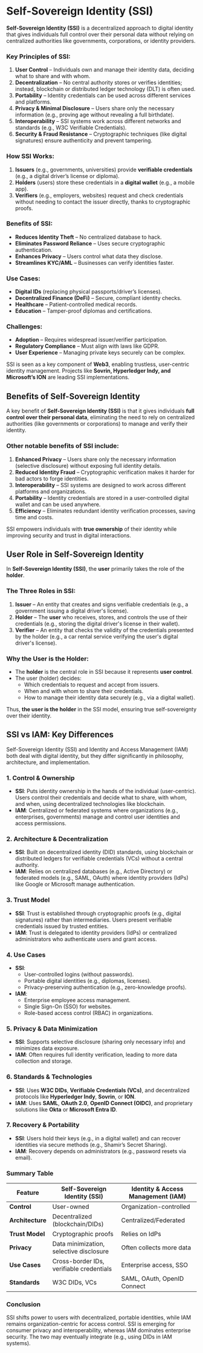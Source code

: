 # Self-Sovereign Identity (SSI)

**Self-Sovereign Identity (SSI)** is a decentralized approach to digital identity that gives individuals full control over their personal data without relying on centralized authorities like governments, corporations, or identity providers. 

### **Key Principles of SSI:**
1. **User Control** – Individuals own and manage their identity data, deciding what to share and with whom.
2. **Decentralization** – No central authority stores or verifies identities; instead, blockchain or distributed ledger technology (DLT) is often used.
3. **Portability** – Identity credentials can be used across different services and platforms.
4. **Privacy & Minimal Disclosure** – Users share only the necessary information (e.g., proving age without revealing a full birthdate).
5. **Interoperability** – SSI systems work across different networks and standards (e.g., W3C Verifiable Credentials).
6. **Security & Fraud Resistance** – Cryptographic techniques (like digital signatures) ensure authenticity and prevent tampering.

### **How SSI Works:**
1. **Issuers** (e.g., governments, universities) provide **verifiable credentials** (e.g., a digital driver’s license or diploma).
2. **Holders** (users) store these credentials in a **digital wallet** (e.g., a mobile app).
3. **Verifiers** (e.g., employers, websites) request and check credentials without needing to contact the issuer directly, thanks to cryptographic proofs.

### **Benefits of SSI:**
- **Reduces Identity Theft** – No centralized database to hack.
- **Eliminates Password Reliance** – Uses secure cryptographic authentication.
- **Enhances Privacy** – Users control what data they disclose.
- **Streamlines KYC/AML** – Businesses can verify identities faster.

### **Use Cases:**
- **Digital IDs** (replacing physical passports/driver’s licenses).
- **Decentralized Finance (DeFi)** – Secure, compliant identity checks.
- **Healthcare** – Patient-controlled medical records.
- **Education** – Tamper-proof diplomas and certifications.

### **Challenges:**
- **Adoption** – Requires widespread issuer/verifier participation.
- **Regulatory Compliance** – Must align with laws like GDPR.
- **User Experience** – Managing private keys securely can be complex.

SSI is seen as a key component of **Web3**, enabling trustless, user-centric identity management. Projects like **Sovrin, Hyperledger Indy, and Microsoft’s ION** are leading SSI implementations. 

## Benefits of Self-Sovereign Identity

A key benefit of **Self-Sovereign Identity (SSI)** is that it gives individuals **full control over their personal data**, eliminating the need to rely on centralized authorities (like governments or corporations) to manage and verify their identity.  

### Other notable benefits of SSI include:  
1. **Enhanced Privacy** – Users share only the necessary information (selective disclosure) without exposing full identity details.  
2. **Reduced Identity Fraud** – Cryptographic verification makes it harder for bad actors to forge identities.  
3. **Interoperability** – SSI systems are designed to work across different platforms and organizations.  
4. **Portability** – Identity credentials are stored in a user-controlled digital wallet and can be used anywhere.  
5. **Efficiency** – Eliminates redundant identity verification processes, saving time and costs.  

SSI empowers individuals with **true ownership** of their identity while improving security and trust in digital interactions.

## User Role in Self-Sovereign Identity

In **Self-Sovereign Identity (SSI)**, the **user** primarily takes the role of the **holder**.  

### The Three Roles in SSI:
1. **Issuer** – An entity that creates and signs verifiable credentials (e.g., a government issuing a digital driver's license).  
2. **Holder** – The **user** who receives, stores, and controls the use of their credentials (e.g., storing the digital driver's license in their wallet).  
3. **Verifier** – An entity that checks the validity of the credentials presented by the holder (e.g., a car rental service verifying the user's digital driver's license).  

### Why the User is the Holder:
- The **holder** is the central role in SSI because it represents **user control**.  
- The user (holder) decides:  
  - Which credentials to request and accept from issuers.  
  - When and with whom to share their credentials.  
  - How to manage their identity data securely (e.g., via a digital wallet).  

Thus, **the user is the holder** in the SSI model, ensuring true self-sovereignty over their identity.

## SSI vs IAM: Key Differences

Self-Sovereign Identity (SSI) and Identity and Access Management (IAM) both deal with digital identity, but they differ significantly in philosophy, architecture, and implementation.

### **1. Control & Ownership**  
- **SSI**: Puts identity ownership in the hands of the individual (user-centric). Users control their credentials and decide what to share, with whom, and when, using decentralized technologies like blockchain.  
- **IAM**: Centralized or federated systems where organizations (e.g., enterprises, governments) manage and control user identities and access permissions.  

### **2. Architecture & Decentralization**  
- **SSI**: Built on decentralized identity (DID) standards, using blockchain or distributed ledgers for verifiable credentials (VCs) without a central authority.  
- **IAM**: Relies on centralized databases (e.g., Active Directory) or federated models (e.g., SAML, OAuth) where identity providers (IdPs) like Google or Microsoft manage authentication.  

### **3. Trust Model**  
- **SSI**: Trust is established through cryptographic proofs (e.g., digital signatures) rather than intermediaries. Users present verifiable credentials issued by trusted entities.  
- **IAM**: Trust is delegated to identity providers (IdPs) or centralized administrators who authenticate users and grant access.  

### **4. Use Cases**  
- **SSI**:  
  - User-controlled logins (without passwords).  
  - Portable digital identities (e.g., diplomas, licenses).  
  - Privacy-preserving authentication (e.g., zero-knowledge proofs).  
- **IAM**:  
  - Enterprise employee access management.  
  - Single Sign-On (SSO) for websites.  
  - Role-based access control (RBAC) in organizations.  

### **5. Privacy & Data Minimization**  
- **SSI**: Supports selective disclosure (sharing only necessary info) and minimizes data exposure.  
- **IAM**: Often requires full identity verification, leading to more data collection and storage.  

### **6. Standards & Technologies**  
- **SSI**: Uses **W3C DIDs**, **Verifiable Credentials (VCs)**, and decentralized protocols like **Hyperledger Indy**, **Sovrin**, or **ION**.  
- **IAM**: Uses **SAML**, **OAuth 2.0**, **OpenID Connect (OIDC)**, and proprietary solutions like **Okta** or **Microsoft Entra ID**.  

### **7. Recovery & Portability**  
- **SSI**: Users hold their keys (e.g., in a digital wallet) and can recover identities via secure methods (e.g., Shamir’s Secret Sharing).  
- **IAM**: Recovery depends on administrators (e.g., password resets via email).  

### **Summary Table**  
| Feature               | **Self-Sovereign Identity (SSI)**        | **Identity & Access Management (IAM)**  |
|-----------------------|-----------------------------------------|-----------------------------------------|
| **Control**           | User-owned                              | Organization-controlled                 |
| **Architecture**      | Decentralized (blockchain/DIDs)         | Centralized/Federated                   |
| **Trust Model**       | Cryptographic proofs                    | Relies on IdPs                          |
| **Privacy**           | Data minimization, selective disclosure | Often collects more data                |
| **Use Cases**         | Cross-border IDs, verifiable credentials| Enterprise access, SSO                  |
| **Standards**         | W3C DIDs, VCs                           | SAML, OAuth, OpenID Connect             |

### **Conclusion**  

SSI shifts power to users with decentralized, portable identities, while IAM remains organization-centric for access control. SSI is emerging for consumer privacy and interoperability, whereas IAM dominates enterprise security. The two may eventually integrate (e.g., using DIDs in IAM systems).  
